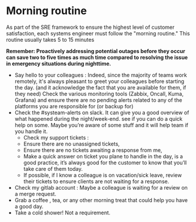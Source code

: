 # Morning routine

As part of the SRE framework to ensure the highest level of customer satisfaction, each systems engineer must follow the "morning routine." This routine usually takes 5 to 15 minutes

**Remember: Proactively addressing potential outages before they occur can save two to five times as much time compared to resolving the issue in emergency situations during nighttime.**

- Say hello to your colleagues : Indeed, since the majority of teams work remotely, it's always pleasant to greet your colleagues before starting the day. (and it acknowledge the fact that you are available for them, if they need) Check the various monitoring tools (Zabbix, Oncall, Kuma, Grafana) and ensure there are no pending alerts related to any of the platforms you are responsible for (or backup for)
- Check the #systeam-alerts on slack. It can give you a good overview of what happened during the night/week-end. see if you can do a quick help on some. Maybe you’re aware of some stuff and it will help team if you handle it.
    - Check my support tickets :
    - Ensure there are no unassigned tickets,
    - Ensure there are no tickets awaiting a response from me,
    - Make a quick answer on ticket you plane to handle in the day, is a good practice, it’s always good for the customer to know that you’ll take care of them today.
    - If possible, if I know a colleague is on vacation/sick leave, review their tickets to ensure clients are not waiting for a response.
- Check my gitlab account : Maybe a colleague is waiting for a review on a merge request.
- Grab a coffee , tea, or any other morning treat that could help you have a good day.
- Take a cold shower! Not a requirement.


